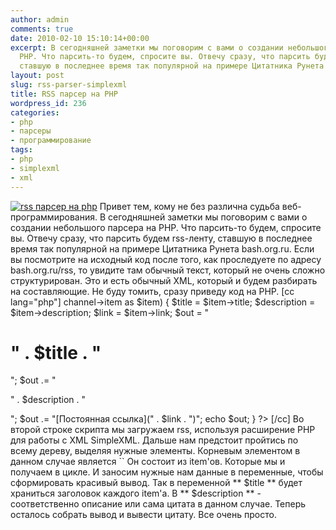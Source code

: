 ```yaml
---
author: admin
comments: true
date: 2010-02-10 15:10:14+00:00
excerpt: В сегодняшней заметки мы поговорим с вами о создании небольшого парсера на
  PHP. Что парсить-то будем, спросите вы. Отвечу сразу, что парсить будем rss-ленту,
  ставшую в последнее время так популярной на примере Цитатника Рунета bash.org.ru.
layout: post
slug: rss-parser-simplexml
title: RSS парсер на PHP
wordpress_id: 236
categories:
- php
- парсеры
- программирование
tags:
- php
- simplexml
- xml
---
```


[![rss парсер на php](http://vredniy.ru/wp-content/uploads/2010/02/simplexml1-e1265814311218.jpg)](http://vredniy.ru/wp-content/uploads/2010/02/simplexml1.jpg)
Привет тем, кому не без различна судьба веб-программирования.
В сегодняшней заметки мы поговорим с вами о создании небольшого парсера на PHP. Что парсить-то будем, спросите вы. Отвечу сразу, что парсить будем rss-ленту, ставшую в последнее время так популярной на примере Цитатника Рунета bash.org.ru.<!-- more -->
Если вы посмотрите на исходный код после того, как проследуете по адресу bash.org.ru/rss, то увидите там обычный текст, который не очень сложно структурирован. Это и есть обычный XML, который и будем разбирать на составляющие. Не буду томить, сразу приведу код на PHP.
[cc lang="php"]
channel->item as $item) {
    $title = $item->title;
    $description = $item->description;
    $link = $item->link;
    $out = "

# " . $title . "

";
    $out .= "

" . $description . "

";
    $out .= "[Постоянная ссылка](" . $link . ")";
    echo $out;
}
?>
[/cc]
Во второй строке скрипта мы загружаем rss, используя расширение PHP для работы с XML SimpleXML.
Дальше нам предстоит пройтись по всему дереву, выделяя нужные элементы.
Корневым элементом в данном случае является ``
Он состоит из item'ов. Которые мы и получаем в цикле. И заносим нужные нам данные в переменные, чтобы сформировать красивый вывод.
Так в переменной ** $title ** будет храниться заголовок каждого item'а. В ** $description ** - соответственно описание или сама цитата в данном случае.
Теперь осталось собрать вывод и вывести цитату.
Все очень просто.
